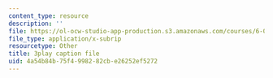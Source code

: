 ```yaml
---
content_type: resource
description: ''
file: https://ol-ocw-studio-app-production.s3.amazonaws.com/courses/6-004-computation-structures-spring-2017/4a54b84b75f4998282cbe26252ef5272_3YjMdixww4c.srt
file_type: application/x-subrip
resourcetype: Other
title: 3play caption file
uid: 4a54b84b-75f4-9982-82cb-e26252ef5272
---
```

